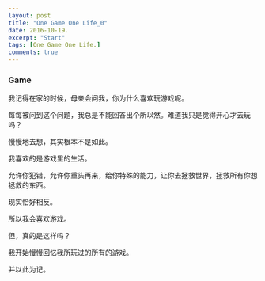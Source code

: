 ```yaml
---
layout: post
title: "One Game One Life_0"
date: 2016-10-19.
excerpt: "Start"
tags: [One Game One Life.]
comments: true
---
```


### Game

我记得在家的时候，母亲会问我，你为什么喜欢玩游戏呢。

每每被问到这个问题，我总是不能回答出个所以然。难道我只是觉得开心才去玩吗？

慢慢地去想，其实根本不是如此。

我喜欢的是游戏里的生活。

允许你犯错，允许你重头再来，给你特殊的能力，让你去拯救世界，拯救所有你想拯救的东西。

现实恰好相反。

所以我会喜欢游戏。

但，真的是这样吗？

我开始慢慢回忆我所玩过的所有的游戏。

并以此为记。

